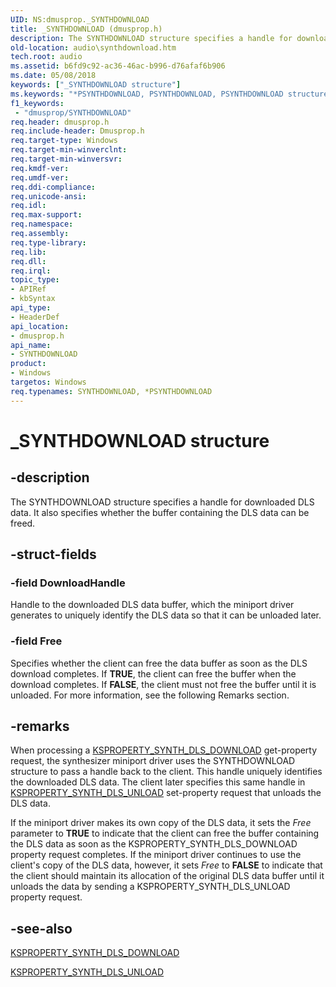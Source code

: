 ```yaml
---
UID: NS:dmusprop._SYNTHDOWNLOAD
title: _SYNTHDOWNLOAD (dmusprop.h)
description: The SYNTHDOWNLOAD structure specifies a handle for downloaded DLS data. It also specifies whether the buffer containing the DLS data can be freed.
old-location: audio\synthdownload.htm
tech.root: audio
ms.assetid: b6fd9c92-ac36-46ac-b996-d76afaf6b906
ms.date: 05/08/2018
keywords: ["_SYNTHDOWNLOAD structure"]
ms.keywords: "*PSYNTHDOWNLOAD, PSYNTHDOWNLOAD, PSYNTHDOWNLOAD structure pointer [Audio Devices], SYNTHDOWNLOAD, SYNTHDOWNLOAD structure [Audio Devices], _SYNTHDOWNLOAD, aud-prop_dbafbabb-05b5-4bf4-9791-e7c2eb78ed4f.xml, audio.synthdownload, dmusprop/PSYNTHDOWNLOAD, dmusprop/SYNTHDOWNLOAD"
f1_keywords:
 - "dmusprop/SYNTHDOWNLOAD"
req.header: dmusprop.h
req.include-header: Dmusprop.h
req.target-type: Windows
req.target-min-winverclnt: 
req.target-min-winversvr: 
req.kmdf-ver: 
req.umdf-ver: 
req.ddi-compliance: 
req.unicode-ansi: 
req.idl: 
req.max-support: 
req.namespace: 
req.assembly: 
req.type-library: 
req.lib: 
req.dll: 
req.irql: 
topic_type:
- APIRef
- kbSyntax
api_type:
- HeaderDef
api_location:
- dmusprop.h
api_name:
- SYNTHDOWNLOAD
product:
- Windows
targetos: Windows
req.typenames: SYNTHDOWNLOAD, *PSYNTHDOWNLOAD
---
```


# _SYNTHDOWNLOAD structure


## -description


The SYNTHDOWNLOAD structure specifies a handle for downloaded DLS data. It also specifies whether the buffer containing the DLS data can be freed.


## -struct-fields




### -field DownloadHandle

Handle to the downloaded DLS data buffer, which the miniport driver generates to uniquely identify the DLS data so that it can be unloaded later.


### -field Free

Specifies whether the client can free the data buffer as soon as the DLS download completes. If <b>TRUE</b>, the client can free the buffer when the download completes. If <b>FALSE</b>, the client must not free the buffer until it is unloaded. For more information, see the following Remarks section.


## -remarks



When processing a <a href="https://docs.microsoft.com/previous-versions/ff537396(v=vs.85)">KSPROPERTY_SYNTH_DLS_DOWNLOAD</a> get-property request, the synthesizer miniport driver uses the SYNTHDOWNLOAD structure to pass a handle back to the client. This handle uniquely identifies the downloaded DLS data. The client later specifies this same handle in <a href="https://docs.microsoft.com/previous-versions/ff537398(v=vs.85)">KSPROPERTY_SYNTH_DLS_UNLOAD</a> set-property request that unloads the DLS data.

If the miniport driver makes its own copy of the DLS data, it sets the <i>Free</i> parameter to <b>TRUE</b> to indicate that the client can free the buffer containing the DLS data as soon as the KSPROPERTY_SYNTH_DLS_DOWNLOAD property request completes. If the miniport driver continues to use the client's copy of the DLS data, however, it sets <i>Free</i> to <b>FALSE</b> to indicate that the client should maintain its allocation of the original DLS data buffer until it unloads the data by sending a KSPROPERTY_SYNTH_DLS_UNLOAD property request.




## -see-also




<a href="https://docs.microsoft.com/previous-versions/ff537396(v=vs.85)">KSPROPERTY_SYNTH_DLS_DOWNLOAD</a>



<a href="https://docs.microsoft.com/previous-versions/ff537398(v=vs.85)">KSPROPERTY_SYNTH_DLS_UNLOAD</a>
 

 

